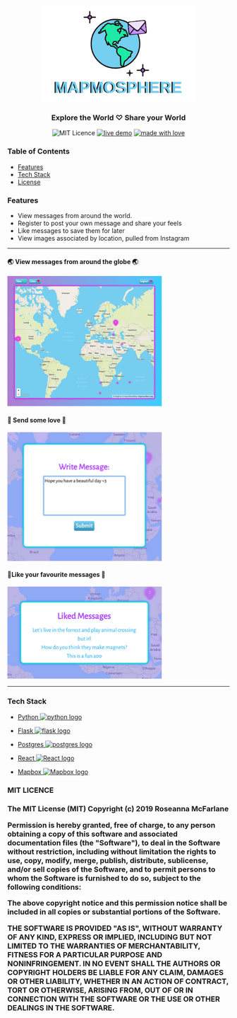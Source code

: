 <p align="center">
	<img
		width="350"
		alt="mapmosphere logo of earth with stars and a letter"
		src="https://raw.githubusercontent.com/RoseannaM/mapmosphere/master/static/media/mapmosphere-logo.png?">
</p>
<h3 align="center">
	Explore the World ♡ Share your World
</h3>
<p align="center">
	<img
		alt="MIT Licence"
		src="https://img.shields.io/badge/licence-MIT-green">
	<a href="https://mapmosphere.com"><img
		alt="live demo"
		src="https://img.shields.io/badge/demo-online-brightgreen.svg"></a>
        <a href="https://roseanna.dev"><img
		alt="made with love"
		src="https://img.shields.io/badge/%F0%9F%8C%88-made%20with%20%E2%99%A1-blueviolet.svg"></a>
	<br>
</p>

<h3> Table of Contents </h3>

* [Features](#features)
* [Tech Stack](#tech-stack)
* [License](#license)

<h3>
Features
<a name="features"></a>
</h3>

- View messages from around the world.
- Register to post your own message and share your feels 
- Like messages to save them for later
- View images associated by location, pulled from Instagram

<hr>
<h4>
🌏 View messages from around the globe 🌏
</h4>
<p>
	<img
		width="350"
		alt="screenshot of mapmosphere main page showing world map in 2d"
		src="https://raw.githubusercontent.com/RoseannaM/mapmosphere/master/static/media/mapmosphere-main-screen.png?">
</p>
<h4>
💌 Send some love 💌
</h4>
<p>
	<img
		width="350"
		alt="screenshot of mapmosphere main page showing world map in 2d"
		src="https://raw.githubusercontent.com/RoseannaM/mapmosphere/master/static/media/mapmosphere-message-screen.png?">
</p>
<h4>
💖Like your favourite messages 💖 
</h4>
<p>
	<img
		width="350"
		alt="screenshot of mapmosphere main page showing world map in 2d"
		src="https://raw.githubusercontent.com/RoseannaM/mapmosphere/master/static/media/mapmosphere-likes-screen.png?">
</p>

<hr>

<h3>
Tech Stack
<a name="tech-stack"></a>
</h3>

- <a href="https://www.python.org">
	Python
	<img
	alt="python logo"
	src="https://docs.python.org/3/_static/py.png">
</a>

- <a href="https://www.python.org">
	Flask
	<img
	alt="flask logo"
	src="https://www.shareicon.net/data/128x128/2016/06/19/603908_flask_512x512.png" width="16">
</a>

- <a href="https://www.postgresql.org/">
	Postgres
	<img
	alt="postgres logo"
	src="https://cdn.iconscout.com/icon/free/png-256/postgresql-226047.png"
	width="16">
</a>

- <a href="https://reactjs.org/">
	React
	<img
	alt="React logo"
	src="https://cdn.iconscout.com/icon/free/png-256/react-226053.png"
	width="16">
</a>

- <a href="https://www.mapbox.com/">
	Mapbox
	<img
	alt="Mapbox logo"
	src="https://docs.mapbox.com/help/demos/custom-markers-gl-js/mapbox-icon.png"
	width="16">
</a>

<h3>MIT LICENCE<h3/>
<a name="licence"></a>
<p>
The MIT License (MIT) Copyright (c) 2019 Roseanna McFarlane

Permission is hereby granted, free of charge, to any person obtaining a copy of this software and associated documentation files (the "Software"), to deal in the Software without restriction, including without limitation the rights to use, copy, modify, merge, publish, distribute, sublicense, and/or sell copies of the Software, and to permit persons to whom the Software is furnished to do so, subject to the following conditions:

The above copyright notice and this permission notice shall be included in all copies or substantial portions of the Software.

THE SOFTWARE IS PROVIDED "AS IS", WITHOUT WARRANTY OF ANY KIND, EXPRESS OR IMPLIED, INCLUDING BUT NOT LIMITED TO THE WARRANTIES OF MERCHANTABILITY, FITNESS FOR A PARTICULAR PURPOSE AND NONINFRINGEMENT. IN NO EVENT SHALL THE AUTHORS OR COPYRIGHT HOLDERS BE LIABLE FOR ANY CLAIM, DAMAGES OR OTHER LIABILITY, WHETHER IN AN ACTION OF CONTRACT, TORT OR OTHERWISE, ARISING FROM, OUT OF OR IN CONNECTION WITH THE SOFTWARE OR THE USE OR OTHER DEALINGS IN THE SOFTWARE.
</p>

